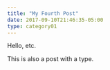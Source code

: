 ```yaml
---
title: "My Fourth Post"
date: 2017-09-10T21:46:35-05:00
type: category01
---
```


Hello, etc.

<!--more-->

This is also a post with a type.
